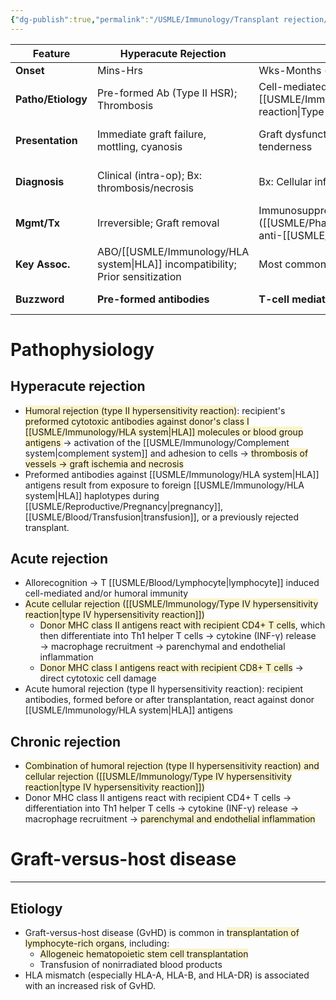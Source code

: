 ```yaml
---
{"dg-publish":true,"permalink":"/USMLE/Immunology/Transplant rejection/"}
---
```



| Feature            | Hyperacute Rejection                                         | Acute Rejection                                                                                      | Chronic Rejection                                                    | Graft-vs-Host Disease (GVHD)                                                                                       |
| ------------------ | ------------------------------------------------------------ | ---------------------------------------------------------------------------------------------------- | -------------------------------------------------------------------- | ------------------------------------------------------------------------------------------------------------------ |
| **Onset**          | Mins-Hrs                                                     | Wks-Months (typ <3mo-1yr)                                                                            | Months-Yrs                                                           | Variable (Acute <100d, Chronic >100d)                                                                              |
| **Patho/Etiology** | Pre-formed Ab (Type II HSR); Thrombosis                      | Cell-mediated (T-cell vs donor MHC; [[USMLE/Immunology/Type IV hypersensitivity reaction\|Type IV HSR]]) &/or humoral | Chronic inflammation, fibrosis, atrophy; Complex                     | Donor T-cells attack recipient tissues                                                                             |
| **Presentation**   | Immediate graft failure, mottling, cyanosis                  | Graft dysfunction (e.g., ↑Cr, ↑LFTs), fever, tenderness                                              | Gradual loss of fxn; Organ-specific sx                               | **Acute:** Rash, GI ([[USMLE/GI/Diarrhea\|diarrhea]]), Liver (jaundice). **Chronic:** Skin (sclerosis, lichenoid), sicca, multi-organ |
| **Diagnosis**      | Clinical (intra-op); Bx: thrombosis/necrosis                 | Bx: Cellular infiltrate, endothelialitis                                                             | Bx: Fibrosis, [[USMLE/Cardiology/Atherosclerosis\|arteriosclerosis]] (e.g., VOD, BOS) | Clinical; Bx of affected organ (skin, GI)                                                                          |
| **Mgmt/Tx**        | Irreversible; Graft removal                                  | Immunosuppression ([[USMLE/Pharmacology/Corticosteroids\|steroids]], anti-[[USMLE/Blood/Lymphocyte\|lymphocyte]] Ab)                            | Poorly responsive; Optimize IS; Re-transplant                        | Immunosuppression ([[USMLE/Pharmacology/Corticosteroids\|steroids]]); Supportive                                                      |
| **Key Assoc.**     | ABO/[[USMLE/Immunology/HLA system\|HLA]] incompatibility; Prior sensitization | Most common type                                                                                     | Major cause of late graft loss                                       | Allogeneic HSCT; Donor cells attack host                                                                           |
| **Buzzword**       | **Pre-formed antibodies**                                    | **T-cell mediated against graft**                                                                    | **Fibrosis, insidious loss of function**                             | **Donor [[USMLE/Blood/Lymphocyte\|lymphocytes]] attack recipient**                                                             |
# Pathophysiology
## Hyperacute rejection
- <span style="background:rgba(240, 200, 0, 0.2)">Humoral rejection (type II hypersensitivity reaction)</span>: recipient's <span style="background:rgba(240, 200, 0, 0.2)">preformed cytotoxic antibodies against donor's class I [[USMLE/Immunology/HLA system\|HLA]] molecules or blood group antigens </span>→ activation of the [[USMLE/Immunology/Complement system\|complement system]] and adhesion to cells → <span style="background:rgba(240, 200, 0, 0.2)">thrombosis of vessels → graft ischemia and necrosis</span>
- Preformed antibodies against [[USMLE/Immunology/HLA system\|HLA]] antigens result from exposure to foreign [[USMLE/Immunology/HLA system\|HLA]] haplotypes during [[USMLE/Reproductive/Pregnancy\|pregnancy]], [[USMLE/Blood/Transfusion\|transfusion]], or a previously rejected transplant.
## Acute rejection
- Allorecognition → T [[USMLE/Blood/Lymphocyte\|lymphocyte]] induced cell-mediated and/or humoral immunity
- <span style="background:rgba(240, 200, 0, 0.2)">Acute cellular rejection ([[USMLE/Immunology/Type IV hypersensitivity reaction\|type IV hypersensitivity reaction]])</span>
	- <span style="background:rgba(240, 200, 0, 0.2)">Donor MHC class II antigens react with recipient CD4+ T cells</span>, which then differentiate into Th1 helper T cells → cytokine (INF-γ) release → macrophage recruitment → parenchymal and endothelial inflammation
	- <span style="background:rgba(240, 200, 0, 0.2)">Donor MHC class I antigens react with recipient CD8+ T cells</span> → direct cytotoxic cell damage
- Acute humoral rejection (type II hypersensitivity reaction): recipient antibodies, formed before or after transplantation, react against donor [[USMLE/Immunology/HLA system\|HLA]] antigens
## Chronic rejection
- <span style="background:rgba(240, 200, 0, 0.2)">Combination of humoral rejection (type II hypersensitivity reaction) and cellular rejection ([[USMLE/Immunology/Type IV hypersensitivity reaction\|type IV hypersensitivity reaction]])</span>
- Donor MHC class II antigens react with recipient CD4+ T cells → differentiation into Th1 helper T cells → cytokine (INF-γ) release → macrophage recruitment → <span style="background:rgba(240, 200, 0, 0.2)">parenchymal and endothelial inflammation</span>
# Graft-versus-host disease
---
## Etiology
- Graft-versus-host disease (GvHD) is common in <span style="background:rgba(240, 200, 0, 0.2)">transplantation of lymphocyte-rich organs</span>, including:
	- <span style="background:rgba(240, 200, 0, 0.2)">Allogeneic hematopoietic stem cell transplantation </span>
	- Transfusion of nonirradiated blood products
- HLA mismatch (especially HLA-A, HLA-B, and HLA-DR) is associated with an increased risk of GvHD.
